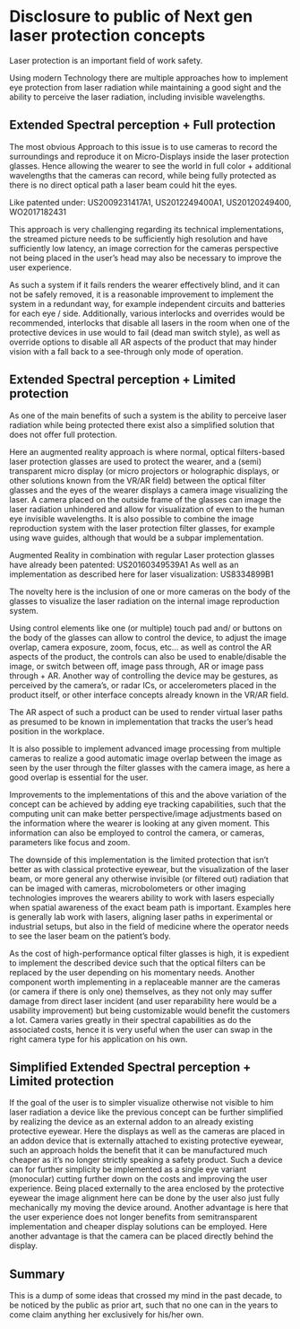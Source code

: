 # Disclosure to public of Next gen laser protection concepts 

Laser protection is an important field of work safety.

Using modern Technology there are multiple approaches how to implement eye protection from laser radiation while maintaining a good sight and the ability to perceive the laser radiation, including invisible wavelengths.

## Extended Spectral perception + Full protection

The most obvious Approach to this issue is to use cameras to record the surroundings and reproduce it on Micro-Displays inside the laser protection glasses. Hence allowing the wearer to see the world in full color + additional wavelengths that the cameras can record, while being fully protected as there is no direct optical path a laser beam could hit the eyes.

Like patented under: US2009231417A1, US2012249400A1, US20120249400, WO2017182431

This approach is very challenging regarding its technical implementations, the streamed picture needs to be sufficiently high resolution and have sufficiently low latency, an image correction for the cameras perspective not being placed in the user’s head may also be necessary to improve the user experience.

As such a system if it fails renders the wearer effectively blind, and it can not be safely removed, it is a reasonable improvement to implement the system in a redundant way, for example independent circuits and batteries for each eye / side. 
Additionally, various interlocks and overrides would be recommended, interlocks that disable all lasers in the room when one of the protective devices in use would to fail (dead man switch style), as well as override options to disable all AR aspects of the product that may hinder vision with a fall back to a see-through only mode of operation.


## Extended Spectral perception + Limited protection

As one of the main benefits of such a system is the ability to perceive laser radiation while being protected there exist also a simplified solution that does not offer full protection.

Here an augmented reality approach is where normal, optical filters-based laser protection glasses are used to protect the wearer, and a (semi) transparent micro display (or micro projectors or holographic displays, or other solutions known from the VR/AR field) between the optical filter glasses and the eyes of the wearer displays a camera image visualizing the laser. A camera placed on the outside frame of the glasses can image the laser radiation unhindered and allow for visualization of even to the human eye invisible wavelengths.
It is also possible to combine the image reproduction system with the laser protection filter glasses, for example using wave guides, although that would be a subpar implementation.

Augmented Reality in combination with regular Laser protection glasses have already been patented: US20160349539A1
As well as an implementation as described here for laser visualization: US8334899B1 

The novelty here is the inclusion of one or more cameras on the body of the glasses to visualize the laser radiation on the internal image reproduction system.

Using control elements like one (or multiple) touch pad and/ or buttons on the body of the glasses can allow to control the device, to adjust the image overlap, camera exposure, zoom, focus, etc… as well as control the AR aspects of the product, the controls can also be used to enable/disable the image, or switch between off, image pass through, AR or image pass through + AR.
Another way of controlling the device may be gestures, as perceived by the camera’s, or radar ICs, or accelerometers placed in the product itself, or other interface concepts already known in the VR/AR field.

The AR aspect of such a product can be used to render virtual laser paths as presumed to be known in implementation that tracks the user’s head position in the workplace. 

It is also possible to implement advanced image processing from multiple cameras to realize a good automatic image overlap between the image as seen by the user through the filter glasses with the camera image, as here a good overlap is essential for the user.

Improvements to the implementations of this and the above variation of the concept can be achieved by adding eye tracking capabilities, such that the computing unit can make better perspective/image adjustments based on the information where the wearer is looking at any given moment.  This information can also be employed to control the camera, or cameras, parameters like focus and zoom.

The downside of this implementation is the limited protection that isn’t better as with classical protective eyewear, but the visualization of the laser beam, or more general any otherwise invisible (or filtered out) radiation that can be imaged with cameras, microbolometers or other imaging technologies improves the wearers ability to work with lasers especially when spatial awareness of the exact beam path is important. 
Examples here is generally lab work with lasers, aligning laser paths in experimental or industrial setups, but also in the field of medicine where the operator needs to see the laser beam on the patient’s body. 

As the cost of high-performance optical filter glasses is high, it is expedient to implement the described device such that the optical filters can be replaced by the user depending on his momentary needs.
Another component worth implementing in a replaceable manner are the cameras (or camera if there is only one) themselves, as they not only may suffer damage from direct laser incident (and user reparability here would be a usability improvement) but being customizable would benefit the customers a lot.
Camera varies greatly in their spectral capabilities as do the associated costs, hence it is very useful when the user can swap in the right camera type for his application on his own.


## Simplified Extended Spectral perception + Limited protection

If the goal of the user is to simpler visualize otherwise not visible to him laser radiation a device like the previous concept can be further simplified by realizing the device as an external addon to an already existing protective eyewear.
Here the displays as well as the cameras are placed in an addon device that is externally attached to existing protective eyewear, such an approach holds the benefit that it can be manufactured much cheaper as it’s no longer strictly speaking a safety product.
Such a device can for further simplicity be implemented as a single eye variant (monocular) cutting further down on the costs and improving the user experience.
Being placed externally to the area enclosed by the protective eyewear the image alignment here can be done by the user also just fully mechanically my moving the device around.
Another advantage is here that the user experience does not longer benefits from semitransparent implementation and cheaper display solutions can be employed. Here another advantage is that the camera can be placed directly behind the display.



## Summary

This is a dump of some ideas that crossed my mind in the past decade, to be noticed by the public as prior art, such that no one can in the years to come claim anything her exclusively for his/her own.

